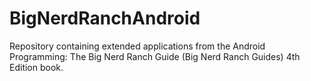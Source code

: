 # BigNerdRanchAndroid
Repository containing extended applications from the Android Programming: The Big Nerd Ranch Guide (Big Nerd Ranch Guides) 4th Edition book.
